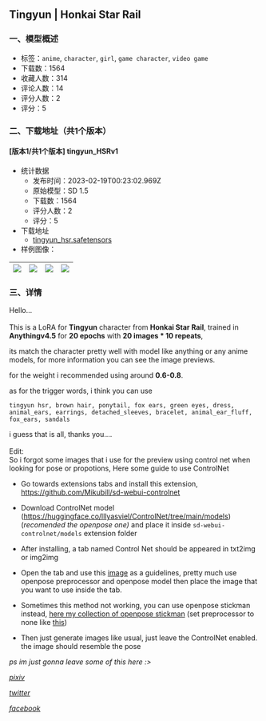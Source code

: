 ## Tingyun | Honkai Star Rail
### 一、模型概述

- 标签：`anime`, `character`, `girl`, `game character`, `video game`
- 下载数：1564
- 收藏人数：314
- 评论人数：14
- 评分人数：2
- 评分：5

### 二、下载地址（共1个版本）

#### [版本1/共1个版本] tingyun_HSRv1

- 统计数据
  - 发布时间：2023-02-19T00:23:02.969Z
  - 原始模型：SD 1.5
  - 下载数：1564
  - 评分人数：2
  - 评分：5
- 下载地址
  - [tingyun_hsr.safetensors](https://civitai.com/api/download/models/12159)
- 样例图像：

| <img src="https://image.civitai.com/xG1nkqKTMzGDvpLrqFT7WA/c1243f24-53e1-4b44-5e1e-3cc8587b4300/width=450/118892.jpeg" /> | <img src="https://image.civitai.com/xG1nkqKTMzGDvpLrqFT7WA/c1949197-e765-45d8-a6d5-add6e3da4500/width=450/116578.jpeg" /> | <img src="https://image.civitai.com/xG1nkqKTMzGDvpLrqFT7WA/28614f9a-34db-416f-933e-a9d359287b00/width=450/116577.jpeg" /> | <img src="https://image.civitai.com/xG1nkqKTMzGDvpLrqFT7WA/45b81bc6-9625-4319-f2a1-b91046116600/width=450/116576.jpeg" /> |
| ---- | ---- | ---- | ---- |


### 三、详情
<p>Hello...<br /><br />This is a LoRA for <strong>Tingyun</strong> character from <strong>Honkai Star Rail</strong>, trained in <strong>Anythingv4.5</strong> for <strong>20 epochs</strong> with <strong>20 images * 10 repeats</strong>,</p><p></p><p>its match the character pretty well with model like anything or any anime models, for more information you can see the image previews.</p><p></p><p>for the weight i recommended using around <strong>0.6-0.8</strong>.</p><p></p><p>as for the trigger words, i think you can use</p><pre><code>tingyun hsr, brown hair, ponytail, fox ears, green eyes, dress, animal_ears, earrings, detached_sleeves, bracelet, animal_ear_fluff, fox_ears, sandals</code></pre><p>i guess that is all, thanks you....<br /><br />Edit: <br />So i forgot some images that i use for the preview using control net when looking for pose or propotions, Here some guide to use ControlNet</p><ul><li><p>Go towards extensions tabs and install this extension, <a target="_blank" rel="ugc" href="https://github.com/Mikubill/sd-webui-controlnet">https://github.com/Mikubill/sd-webui-controlnet</a></p></li><li><p>Download ControlNet model (<a target="_blank" rel="ugc" href="https://huggingface.co/lllyasviel/ControlNet/tree/main/models">https://huggingface.co/lllyasviel/ControlNet/tree/main/models</a>) (<em>recomended the openpose one) </em>and place it inside<em> </em><code>sd-webui-controlnet/models</code> extension folder</p></li><li><p>After installing, a tab named Control Net should be appeared in txt2img or img2img</p></li><li><p>Open the tab and use this <a target="_blank" rel="ugc" href="https://imgur.com/a/bFdv6hk">image</a> as a guidelines, pretty much use openpose preprocessor and openpose model then place the image that you want to use inside the tab.</p></li><li><p>Sometimes this method not working, you can use openpose stickman instead, <a target="_blank" rel="ugc" href="https://drive.google.com/drive/folders/1Rsx5GYFXwB8Xomky_y9L2iC6NqrMjc5z?usp=share_link">here my collection of openpose stickman</a> (set preprocessor to none like <a target="_blank" rel="ugc" href="https://imgur.com/a/SrujV0c">this</a>)</p></li><li><p>Then just generate images like usual, just leave the ControlNet enabled. the image should resemble the pose</p></li></ul><p></p><p><em>ps im just gonna leave some of this here :&gt;</em></p><p><a target="_blank" rel="ugc" href="https://www.pixiv.net/en/users/18297337"><em>pixiv</em></a></p><p><a target="_blank" rel="ugc" href="https://twitter.com/hanungaddi"><em>twitter</em></a></p><p><a target="_blank" rel="ugc" href="https://www.facebook.com/hanungaddi25/"><em>facebook</em></a></p>